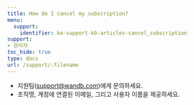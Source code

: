 ```yaml
---
title: How do I cancel my subscription?
menu:
  support:
    identifier: ko-support-kb-articles-cancel_subscription
support:
- 관리자
toc_hide: true
type: docs
url: /support/:filename
---
```


- 지원팀(support@wandb.com)에게 문의하세요.
- 조직명, 계정에 연결된 이메일, 그리고 사용자 이름을 제공하세요.